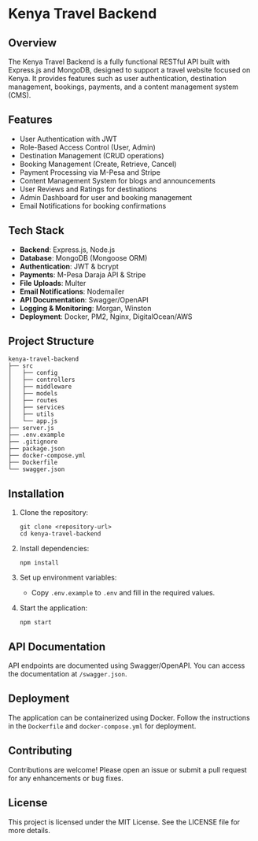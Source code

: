 # Kenya Travel Backend

## Overview
The Kenya Travel Backend is a fully functional RESTful API built with Express.js and MongoDB, designed to support a travel website focused on Kenya. It provides features such as user authentication, destination management, bookings, payments, and a content management system (CMS).

## Features
- User Authentication with JWT
- Role-Based Access Control (User, Admin)
- Destination Management (CRUD operations)
- Booking Management (Create, Retrieve, Cancel)
- Payment Processing via M-Pesa and Stripe
- Content Management System for blogs and announcements
- User Reviews and Ratings for destinations
- Admin Dashboard for user and booking management
- Email Notifications for booking confirmations

## Tech Stack
- **Backend**: Express.js, Node.js
- **Database**: MongoDB (Mongoose ORM)
- **Authentication**: JWT & bcrypt
- **Payments**: M-Pesa Daraja API & Stripe
- **File Uploads**: Multer
- **Email Notifications**: Nodemailer
- **API Documentation**: Swagger/OpenAPI
- **Logging & Monitoring**: Morgan, Winston
- **Deployment**: Docker, PM2, Nginx, DigitalOcean/AWS

## Project Structure
```
kenya-travel-backend
├── src
│   ├── config
│   ├── controllers
│   ├── middleware
│   ├── models
│   ├── routes
│   ├── services
│   ├── utils
│   └── app.js
├── server.js
├── .env.example
├── .gitignore
├── package.json
├── docker-compose.yml
├── Dockerfile
└── swagger.json
```

## Installation
1. Clone the repository:
   ```
   git clone <repository-url>
   cd kenya-travel-backend
   ```

2. Install dependencies:
   ```
   npm install
   ```

3. Set up environment variables:
   - Copy `.env.example` to `.env` and fill in the required values.

4. Start the application:
   ```
   npm start
   ```

## API Documentation
API endpoints are documented using Swagger/OpenAPI. You can access the documentation at `/swagger.json`.

## Deployment
The application can be containerized using Docker. Follow the instructions in the `Dockerfile` and `docker-compose.yml` for deployment.

## Contributing
Contributions are welcome! Please open an issue or submit a pull request for any enhancements or bug fixes.

## License
This project is licensed under the MIT License. See the LICENSE file for more details.